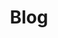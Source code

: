 ---
layout: "home"
permalink: /posts
title: "Blog"
header:
   overlay_image: /assets/images/DigitalTwin.png
   show_overlay_excerpt: true
   overlay_filter: 0.5
   caption: "A Digital Twin of a speed and position controlled trolley system"
excerpt: A fine collection of my genius, remixed with my occasional ~~rambling~~ insights.
---